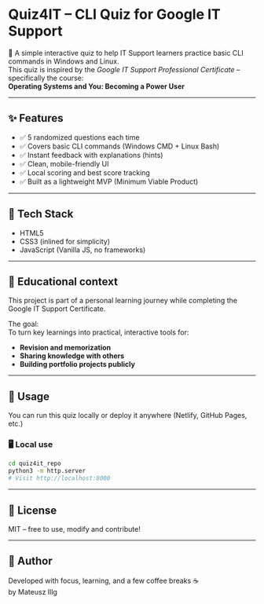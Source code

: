 # Quiz4IT – CLI Quiz for Google IT Support

🎯 A simple interactive quiz to help IT Support learners practice basic CLI commands in Windows and Linux.  
This quiz is inspired by the *Google IT Support Professional Certificate* – specifically the course:  
**Operating Systems and You: Becoming a Power User**

---

## ✨ Features

- ✅ 5 randomized questions each time
- ✅ Covers basic CLI commands (Windows CMD + Linux Bash)
- ✅ Instant feedback with explanations (hints)
- ✅ Clean, mobile-friendly UI
- ✅ Local scoring and best score tracking
- ✅ Built as a lightweight MVP (Minimum Viable Product)

---

## 🧪 Tech Stack

- HTML5
- CSS3 (inlined for simplicity)
- JavaScript (Vanilla JS, no frameworks)

---

## 🧠 Educational context

This project is part of a personal learning journey while completing the Google IT Support Certificate.

The goal:  
To turn key learnings into practical, interactive tools for:
- **Revision and memorization**
- **Sharing knowledge with others**
- **Building portfolio projects publicly**

---

## 🚀 Usage

You can run this quiz locally or deploy it anywhere (Netlify, GitHub Pages, etc.)

### 🖥 Local use

```bash
cd quiz4it_repo
python3 -m http.server
# Visit http://localhost:8000
```

---

## 📌 License

MIT – free to use, modify and contribute!

---

## 🙌 Author

Developed with focus, learning, and a few coffee breaks ☕  
by Mateusz Illg
